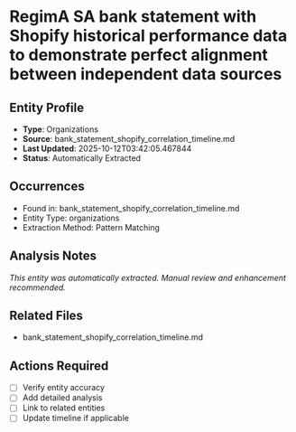# RegimA SA bank statement with Shopify historical performance data to demonstrate perfect alignment between independent data sources

## Entity Profile
- **Type**: Organizations
- **Source**: bank_statement_shopify_correlation_timeline.md
- **Last Updated**: 2025-10-12T03:42:05.467844
- **Status**: Automatically Extracted

## Occurrences
- Found in: bank_statement_shopify_correlation_timeline.md
- Entity Type: organizations
- Extraction Method: Pattern Matching

## Analysis Notes
*This entity was automatically extracted. Manual review and enhancement recommended.*

## Related Files
- bank_statement_shopify_correlation_timeline.md

## Actions Required
- [ ] Verify entity accuracy
- [ ] Add detailed analysis
- [ ] Link to related entities
- [ ] Update timeline if applicable
